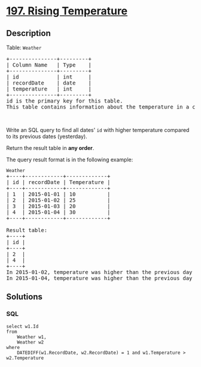 # [197. Rising Temperature](https://leetcode.com/problems/rising-temperature)



## Description

<p>Table: <code>Weather</code></p>

<pre>
+---------------+---------+
| Column Name   | Type    |
+---------------+---------+
| id            | int     |
| recordDate    | date    |
| temperature   | int     |
+---------------+---------+
id is the primary key for this table.
This table contains information about the temperature in a certain day.
</pre>

<p>&nbsp;</p>

<p>Write an SQL query to find all dates&#39; <code>id</code>&nbsp;with higher temperature compared to its previous dates (yesterday).</p>

<p>Return the result table in <strong>any order</strong>.</p>

<p>The query result format is in the following example:</p>

<pre>
<code>Weather</code>
+----+------------+-------------+
| id | recordDate | Temperature |
+----+------------+-------------+
| 1  | 2015-01-01 | 10          |
| 2  | 2015-01-02 | 25          |
| 3  | 2015-01-03 | 20          |
| 4  | 2015-01-04 | 30          |
+----+------------+-------------+

Result table:
+----+
| id |
+----+
| 2  |
| 4  |
+----+
In 2015-01-02, temperature was higher than the previous day (10 -&gt; 25).
In 2015-01-04, temperature was higher than the previous day (20 -&gt; 30).
</pre>


## Solutions

<!-- tabs:start -->

### **SQL**

```
select w1.Id
from
    Weather w1,
    Weather w2
where
    DATEDIFF(w1.RecordDate, w2.RecordDate) = 1 and w1.Temperature > w2.Temperature
```

<!-- tabs:end -->

